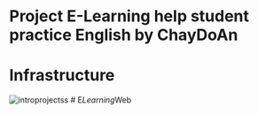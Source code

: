 # Project E-Learning help student practice English by ChayDoAn

# Infrastructure
![introprojectss](https://github.com/pvdkhoa/E-LearningWebsite/assets/138305549/b23b180f-50b0-4169-a2d5-8e27b8cdef3e)
#   E _ L e a r n i n g _ W e b  
 